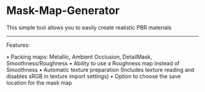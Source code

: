 # Mask-Map-Generator
This simple tool allows you to easily create realistic PBR materials
___________________________

Features:

• Packing maps: Metallic, Ambient Occlusion, DetailMask, Smoothness/Roughness
• Ability to use a Roughness map instead of Smoothness
• Automatic texture preparation (Includes texture reading and disables sRGB in texture import settings)
• Option to choose the save location for the mask map
